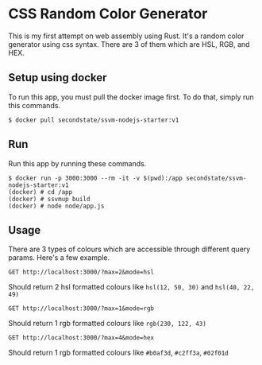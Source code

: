 # CSS Random Color Generator
This is my first attempt on web assembly using Rust. It's a random color generator using css syntax. There are 3 of them which are HSL, RGB, and HEX.

## Setup using docker
To run this app, you must pull the docker image first. To do that, simply run this commands.

```
$ docker pull secondstate/ssvm-nodejs-starter:v1
```

## Run
Run this app by running these commands.

```
$ docker run -p 3000:3000 --rm -it -v $(pwd):/app secondstate/ssvm-nodejs-starter:v1
(docker) # cd /app
(docker) # ssvmup build
(docker) # node node/app.js
```

## Usage
There are 3 types of colours which are accessible through different query params. Here's a few example.

```
GET http://localhost:3000/?max=2&mode=hsl
```
Should return 2 hsl formatted colours like `hsl(12, 50, 30)` and `hsl(40, 22, 49)`

```
GET http://localhost:3000/?max=1&mode=rgb
```
Should return 1 rgb formatted colours like `rgb(230, 122, 43)`

```
GET http://localhost:3000/?max=4&mode=hex
```
Should return 1 rgb formatted colours like `#b0af3d`, `#c2ff3a`, `#02f01d`
